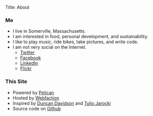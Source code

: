 Title: About

### Me

* I live in Somerville, Massachusetts.
* I am interested in food, personal development, and sustainability.
* I like to play music, ride bikes, take pictures, and write code.
* I am not very social on the Internet.
    * [Twitter](http://twitter.com/bhrut)
    * [Facebook](http://facebook.com/bhrutledge)
    * [LinkedIn](http://www.linkedin.com/in/bhrutledge)
    * [Flickr](http://flickr.com/bhrutledge)

### This Site

* Powered by [Pelican](http://docs.getpelican.com/en/latest/)
* Hosted by [Webfaction](https://www.webfaction.com/)
* Inspired by [Duncan Davidson](http://duncandavidson.com/blog/) and [Tulio Jarocki](http://tuliojarocki.com/)
* Source code on [Github](https://github.com/bhrutledge/bhrutledge.com)
